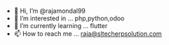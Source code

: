 - 👋 Hi, I’m @rajamondal99
- 👀 I’m interested in ... php,python,odoo
- 🌱 I’m currently learning ... flutter
- 📫 How to reach me ... raja@sltecherpsolution.com

<!---
rajamondal99/rajamondal99 is a ✨ special ✨ repository because its `README.md` (this file) appears on your GitHub profile.
You can click the Preview link to take a look at your changes.
--->

